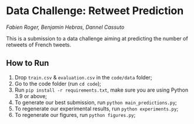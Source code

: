 # Data Challenge: Retweet Prediction

_Fabien Roger, Benjamin Hebras, Dannel Cassuto_

This is a submission to a data challenge aiming at predicting the number of retweets of French tweets.

## How to Run

1. Drop ```train.csv``` & ```evaluation.csv``` in the ```code/data``` folder;
2. Go to the code folder (run ```cd code```);
3. Run ```pip install -r requirements.txt```, make sure you are using Python 3.9 or above;
4. To generate our best submission, run ```python main_predictions.py```;
5. To regenerate our experimental results, run ```python experiments.py```;
6. To regenerate our figures, run ```python figures.py```;
